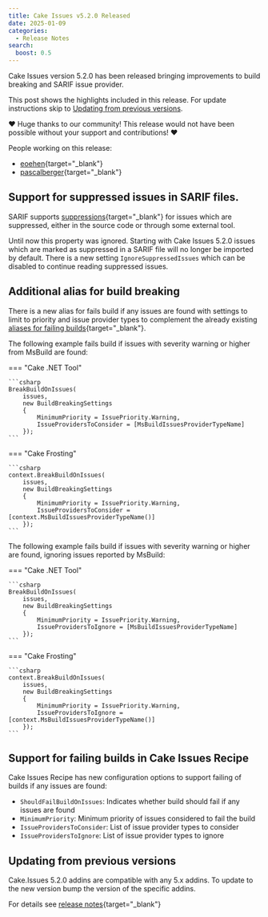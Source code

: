 ```yaml
---
title: Cake Issues v5.2.0 Released
date: 2025-01-09
categories:
  - Release Notes
search:
  boost: 0.5
---
```


Cake Issues version 5.2.0 has been released bringing improvements to build breaking and SARIF issue provider.

<!-- more -->

This post shows the highlights included in this release.
For update instructions skip to [Updating from previous versions](#updating-from-previous-versions).

❤ Huge thanks to our community! This release would not have been possible without your support and contributions! ❤

People working on this release:

* [eoehen](https://github.com/eoehen){target="_blank"}
* [pascalberger](https://github.com/pascalberger){target="_blank"}

## Support for suppressed issues in SARIF files.

SARIF supports [suppressions]{target="_blank"} for issues which are suppressed, either in the source code or through some external tool.

Until now this property was ignored.
Starting with Cake Issues 5.2.0 issues which are marked as suppressed in a SARIF file will no longer be imported by default.
There is a new setting `IgnoreSuppressedIssues` which can be disabled to continue reading suppressed issues.

## Additional alias for build breaking

There is a new alias for fails build if any issues are found with settings to limit to priority and issue provider types to complement
the already existing [aliases for failing builds]{target="_blank"}.

The following example fails build if issues with severity warning or higher from MsBuild are found:

=== "Cake .NET Tool"

    ```csharp
    BreakBuildOnIssues(
        issues,
        new BuildBreakingSettings
        {
            MinimumPriority = IssuePriority.Warning,
            IssueProvidersToConsider = [MsBuildIssuesProviderTypeName]
        });
    ```

=== "Cake Frosting"

    ```csharp
    context.BreakBuildOnIssues(
        issues,
        new BuildBreakingSettings
        {
            MinimumPriority = IssuePriority.Warning,
            IssueProvidersToConsider = [context.MsBuildIssuesProviderTypeName()]
        });
    ```

The following example fails build if issues with severity warning or higher are found, ignoring issues reported by MsBuild:

=== "Cake .NET Tool"

    ```csharp
    BreakBuildOnIssues(
        issues,
        new BuildBreakingSettings
        {
            MinimumPriority = IssuePriority.Warning,
            IssueProvidersToIgnore = [MsBuildIssuesProviderTypeName]
        });
    ```

=== "Cake Frosting"

    ```csharp
    context.BreakBuildOnIssues(
        issues,
        new BuildBreakingSettings
        {
            MinimumPriority = IssuePriority.Warning,
            IssueProvidersToIgnore = [context.MsBuildIssuesProviderTypeName()]
        });
    ```

## Support for failing builds in Cake Issues Recipe

Cake Issues Recipe has new configuration options to support failing of builds if any issues are found:

- `ShouldFailBuildOnIssues`: Indicates whether build should fail if any issues are found
- `MinimumPriority`: Minimum priority of issues considered to fail the build
- `IssueProvidersToConsider`: List of issue provider types to consider
- `IssueProvidersToIgnore`: List of issue provider types to ignore

## Updating from previous versions

Cake.Issues 5.2.0 addins are compatible with any 5.x addins.
To update to the new version bump the version of the specific addins.

For details see [release notes](https://github.com/cake-contrib/Cake.Issues/releases/tag/5.2.0){target="_blank"}

[suppressions]: https://docs.oasis-open.org/sarif/sarif/v2.1.0/errata01/os/sarif-v2.1.0-errata01-os-complete.html#_Toc141790911
[aliases for failing builds]: https://cakebuild.net/extensions/cake-issues/#Build-Breaking
[Cake Issues Recipe]: ../../documentation/recipe/index.md
